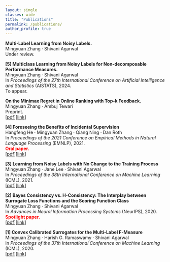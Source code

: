 ```yaml
---
layout: single
classes: wide
title: "Publications"
permalink: /publications/
author_profile: true
---
```


**Multi‑Label Learning from Noisy Labels.**<br>
Mingyuan Zhang · Shivani Agarwal<br>
Under review.<br>

**[5] Multiclass Learning from Noisy Labels for Non-decomposable Performance Measures.**<br>
Mingyuan Zhang · Shivani Agarwal<br>
In <em>Proceedings of the 27th International Conference on Artificial Intelligence and Statistics</em> (AISTATS), 2024.<br>
To appear.<br>

**On the Minimax Regret in Online Ranking with Top-k Feedback.**<br>
Mingyuan Zhang · Ambuj Tewari<br>
Preprint.<br>
[[pdf](/papers/preprint-top-k-feedback.pdf)][[link](https://arxiv.org/abs/2309.02425)]<br>

**[4] Foreseeing the Benefits of Incidental Supervision**<br>
Hangfeng He · Mingyuan Zhang · Qiang Ning · Dan Roth<br>
In <em>Proceedings of the 2021 Conference on Empirical Methods in Natural Language Processing</em> (EMNLP), 2021.<br>
**<span style="color:red">Oral paper.</span>**<br>
[[pdf](/papers/emnlp2021-incidental-supervision.pdf)][[link](https://aclanthology.org/2021.emnlp-main.134/)]<br>

**[3] Learning from Noisy Labels with No Change to the Training Process**<br>
Mingyuan Zhang · Jane Lee · Shivani Agarwal<br>
In <em>Proceedings of the 38th International Conference on Machine Learning</em> (ICML), 2021.<br>
[[pdf](/papers/icml2021-multiclass-noisy-labels.pdf)][[link](http://proceedings.mlr.press/v139/zhang21k.html)]<br>

**[2] Bayes Consistency vs. H-Consistency: The Interplay between Surrogate Loss Functions and the Scoring Function Class**<br>
Mingyuan Zhang · Shivani Agarwal<br>
In <em>Advances in Neural Information Processing Systems</em> (NeurIPS), 2020.<br>
**<span style="color:red">Spotlight paper.</span>**<br>
[[pdf](/papers/neurips20-bayes-vs-H-consistency.pdf)][[link](https://papers.nips.cc/paper/2020/hash/c4c28b367e14df88993ad475dedf6b77-Abstract.html)]<br>

**[1] Convex Calibrated Surrogates for the Multi-Label F-Measure**<br>
Mingyuan Zhang · Harish G. Ramaswamy · Shivani Agarwal<br>
In <em>Proceedings of the 37th International Conference on Machine Learning</em> (ICML), 2020.<br>
[[pdf](/papers/icml2020-multilabel-f-measure.pdf)][[link](http://proceedings.mlr.press/v119/zhang20w.html)]<br>
